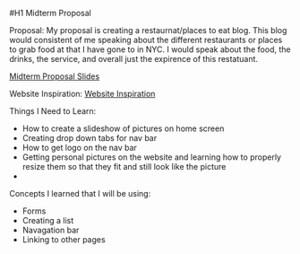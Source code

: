 #H1 Midterm Proposal

Proposal: My proposal is creating a restaurnat/places to eat blog. 
This blog would consistent of me speaking about the different restaurants
or places to grab food at that I have gone to in NYC. 
I would speak about the food, the drinks, the service, and overall just the expirence of this restatuant. 

[Midterm Proposal Slides](https://docs.google.com/presentation/d/1OtsJRw8EuA9mFL6D1QJXXX6-uWzf4UHS3Ed_l1xhoP0/edit?usp=sharing)

Website Inspiration: [Website Inspiration](https://www.thefoodaholic.co.uk/)

Things I Need to Learn:
- How to create a slideshow of pictures on home screen
- Creating drop down tabs for nav bar
- How to get logo on the nav bar
- Getting personal pictures on the website and learning how to properly 
 resize them so that they fit and still look like the picture 
- 

Concepts I learned that I will be using:
- Forms
- Creating a list
- Navagation bar
- Linking to other pages
